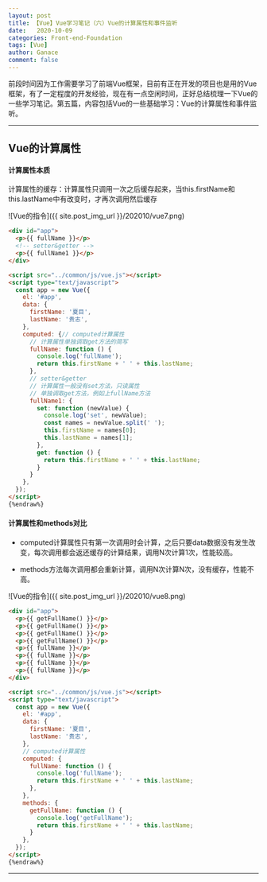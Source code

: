 ```yaml
---
layout: post
title: 【Vue】Vue学习笔记（六）Vue的计算属性和事件监听
date:   2020-10-09
categories: Front-end-Foundation
tags: [Vue]
author: Ganace
comment: false
---
```


前段时间因为工作需要学习了前端Vue框架，目前有正在开发的项目也是用的Vue框架，有了一定程度的开发经验，现在有一点空闲时间，正好总结梳理一下Vue的一些学习笔记。第五篇，内容包括Vue的一些基础学习：Vue的计算属性和事件监听。

---

## Vue的计算属性

#### 计算属性本质

计算属性的缓存：计算属性只调用一次之后缓存起来，当this.firstName和this.lastName中有改变时，才再次调用然后缓存

![Vue的指令]({{ site.post_img_url }}/202010/vue7.png)

```html {%raw%} 
<div id="app">
  <p>{{ fullName }}</p>
  <!-- setter&getter -->
  <p>{{ fullName1 }}</p>
</div>

<script src="../common/js/vue.js"></script>
<script type="text/javascript">
  const app = new Vue({
    el: '#app',
    data: {
      firstName: '夏目',
      lastName: '贵志',
    },
    computed: {// computed计算属性
      // 计算属性单独调取get方法的简写
      fullName: function () {
        console.log('fullName');
        return this.firstName + ' ' + this.lastName;
      },
      // setter&getter
      // 计算属性一般没有set方法，只读属性
      // 单独调取get方法，例如上fullName方法
      fullName1: {
        set: function (newValue) {
          console.log('set', newValue);
          const names = newValue.split(' ');
          this.firstName = names[0];
          this.lastName = names[1];
        },
        get: function () {
          return this.firstName + ' ' + this.lastName;
        }
      }
    },
  });
</script>
{%endraw%}
```
#### 计算属性和methods对比

- computed计算属性只有第一次调用时会计算，之后只要data数据没有发生改变，每次调用都会返还缓存的计算结果，调用N次计算1次，性能较高。

- methods方法每次调用都会重新计算，调用N次计算N次，没有缓存，性能不高。


![Vue的指令]({{ site.post_img_url }}/202010/vue8.png)

```html {%raw%} 
<div id="app">
  <p>{{ getFullName() }}</p>
  <p>{{ getFullName() }}</p>
  <p>{{ getFullName() }}</p>
  <p>{{ getFullName() }}</p>
  <p>{{ fullName }}</p>
  <p>{{ fullName }}</p>
  <p>{{ fullName }}</p>
  <p>{{ fullName }}</p>
</div>

<script src="../common/js/vue.js"></script>
<script type="text/javascript">
  const app = new Vue({
    el: '#app',
    data: {
      firstName: '夏目',
      lastName: '贵志',
    },
    // computed计算属性
    computed: {
      fullName: function () {
        console.log('fullName');
        return this.firstName + ' ' + this.lastName;
      },
    },
    methods: {
      getFullName: function () {
        console.log('getFullName');
        return this.firstName + ' ' + this.lastName;
      }
    },
  });
</script>
{%endraw%}
```

---
<!-- 
## Vue的事件监听

#### 事件监听基本使用


```html {%raw%} 

{%endraw%}
```
#### 事件监听参数问题

#### 事件监听修饰符

--- -->
